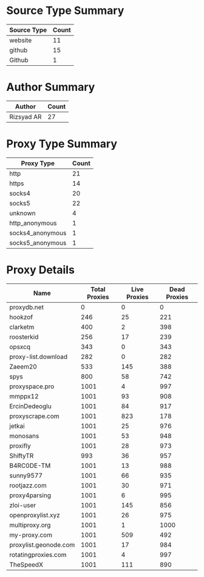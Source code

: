 # Source Type Summary

| Source Type | Count |
|-------------|-------|
| website | 11 |
| github | 15 |
| Github | 1 |


# Author Summary

| Author | Count |
|--------|-------|
| Rizsyad AR | 27 |


# Proxy Type Summary

| Proxy Type | Count |
|------------|-------|
| http | 21 |
| https | 14 |
| socks4 | 20 |
| socks5 | 22 |
| unknown | 4 |
| http_anonymous | 1 |
| socks4_anonymous | 1 |
| socks5_anonymous | 1 |


# Proxy Details

| Name | Total Proxies | Live Proxies | Dead Proxies |
|------|---------------|--------------|---------------|
| proxydb.net | 0 | 0 | 0 |
| hookzof | 246 | 25 | 221 |
| clarketm | 400 | 2 | 398 |
| roosterkid | 256 | 17 | 239 |
| opsxcq | 343 | 0 | 343 |
| proxy-list.download | 282 | 0 | 282 |
| Zaeem20 | 533 | 145 | 388 |
| spys | 800 | 58 | 742 |
| proxyspace.pro | 1001 | 4 | 997 |
| mmppx12 | 1001 | 93 | 908 |
| ErcinDedeoglu | 1001 | 84 | 917 |
| proxyscrape.com | 1001 | 823 | 178 |
| jetkai | 1001 | 25 | 976 |
| monosans | 1001 | 53 | 948 |
| proxifly | 1001 | 28 | 973 |
| ShiftyTR | 993 | 36 | 957 |
| B4RC0DE-TM | 1001 | 13 | 988 |
| sunny9577 | 1001 | 66 | 935 |
| rootjazz.com | 1001 | 30 | 971 |
| proxy4parsing | 1001 | 6 | 995 |
| zloi-user | 1001 | 145 | 856 |
| openproxylist.xyz | 1001 | 26 | 975 |
| multiproxy.org | 1001 | 1 | 1000 |
| my-proxy.com | 1001 | 509 | 492 |
| proxylist.geonode.com | 1001 | 17 | 984 |
| rotatingproxies.com | 1001 | 4 | 997 |
| TheSpeedX | 1001 | 111 | 890 |
